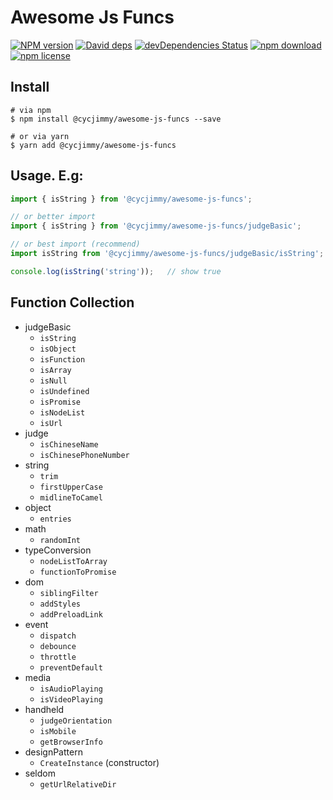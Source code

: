 # Awesome Js Funcs

[![NPM version][npm-image]][npm-url]
[![David deps][david-image]][david-url]
[![devDependencies Status][david-dev-image]][david-dev-url]
[![npm download][download-image]][download-url]
[![npm license][license-image]][download-url]

[npm-image]: https://img.shields.io/npm/v/@cycjimmy/awesome-js-funcs.svg?style=flat-square
[npm-url]: https://npmjs.org/package/@cycjimmy/awesome-js-funcs
[david-image]: https://img.shields.io/david/cycjimmy/awesome-js-funcs.svg?style=flat-square
[david-url]: https://david-dm.org/cycjimmy/awesome-js-funcs
[david-dev-image]: https://david-dm.org/cycjimmy/awesome-js-funcs/dev-status.svg?style=flat-square
[david-dev-url]: https://david-dm.org/cycjimmy/awesome-js-funcs?type=dev
[download-image]: https://img.shields.io/npm/dm/@cycjimmy/awesome-js-funcs.svg?style=flat-square
[download-url]: https://npmjs.org/package/@cycjimmy/awesome-js-funcs
[license-image]: https://img.shields.io/npm/l/@cycjimmy/awesome-js-funcs.svg?style=flat-square

## Install
```shell
# via npm
$ npm install @cycjimmy/awesome-js-funcs --save

# or via yarn
$ yarn add @cycjimmy/awesome-js-funcs
```

## Usage. E.g:
```javascript
import { isString } from '@cycjimmy/awesome-js-funcs';

// or better import
import { isString } from '@cycjimmy/awesome-js-funcs/judgeBasic';

// or best import (recommend)
import isString from '@cycjimmy/awesome-js-funcs/judgeBasic/isString';

console.log(isString('string'));   // show true
```

## Function Collection
* judgeBasic
  * `isString`
  * `isObject`
  * `isFunction`
  * `isArray`
  * `isNull`
  * `isUndefined`
  * `isPromise`
  * `isNodeList`
  * `isUrl`
* judge
  * `isChineseName`
  * `isChinesePhoneNumber`
* string
  * `trim`
  * `firstUpperCase`
  * `midlineToCamel`
* object
  * `entries`
* math
  * `randomInt`
* typeConversion
  * `nodeListToArray`
  * `functionToPromise`
* dom
  * `siblingFilter`
  * `addStyles`
  * `addPreloadLink`
* event
  * `dispatch`
  * `debounce`
  * `throttle`
  * `preventDefault`
* media
  * `isAudioPlaying`
  * `isVideoPlaying`
* handheld
  * `judgeOrientation`
  * `isMobile`
  * `getBrowserInfo`
* designPattern
  * `CreateInstance` (constructor)
* seldom
  * `getUrlRelativeDir`

